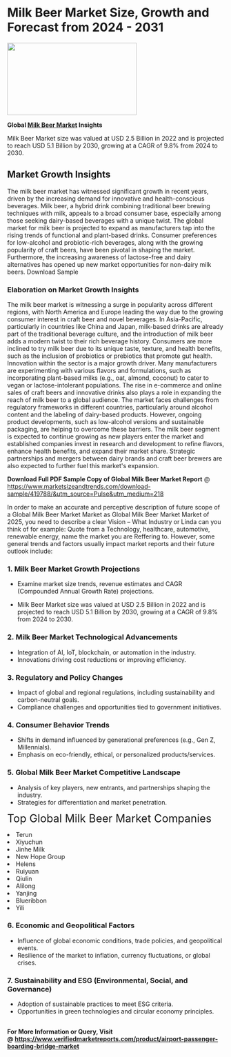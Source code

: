 <H1>Milk Beer Market Size, Growth and Forecast from 2024 - 2031</H1><img class="aligncenter size-medium wp-image-584254" src="https://thirdeyenews.in/wp-content/uploads/2024/09/Global-Market-Research-300x168.jpeg" alt="" width="300" height="168" /><p><strong>Global&nbsp;<a href="https://www.marketsizeandtrends.com/download-sample/419788/&amp;utm_source=Pulse&amp;utm_medium=218">Milk Beer Market</a> Insights</strong></p><p>Milk Beer Market size was valued at USD 2.5 Billion in 2022 and is projected to reach USD 5.1 Billion by 2030, growing at a CAGR of 9.8% from 2024 to 2030.</p><p><h2>Market Growth Insights</h2> The milk beer market has witnessed significant growth in recent years, driven by the increasing demand for innovative and health-conscious beverages. Milk beer, a hybrid drink combining traditional beer brewing techniques with milk, appeals to a broad consumer base, especially among those seeking dairy-based beverages with a unique twist. The global market for milk beer is projected to expand as manufacturers tap into the rising trends of functional and plant-based drinks. Consumer preferences for low-alcohol and probiotic-rich beverages, along with the growing popularity of craft beers, have been pivotal in shaping the market. Furthermore, the increasing awareness of lactose-free and dairy alternatives has opened up new market opportunities for non-dairy milk beers. Download Sample <h3>Elaboration on Market Growth Insights</h3> The milk beer market is witnessing a surge in popularity across different regions, with North America and Europe leading the way due to the growing consumer interest in craft beer and novel beverages. In Asia-Pacific, particularly in countries like China and Japan, milk-based drinks are already part of the traditional beverage culture, and the introduction of milk beer adds a modern twist to their rich beverage history. Consumers are more inclined to try milk beer due to its unique taste, texture, and health benefits, such as the inclusion of probiotics or prebiotics that promote gut health. Innovation within the sector is a major growth driver. Many manufacturers are experimenting with various flavors and formulations, such as incorporating plant-based milks (e.g., oat, almond, coconut) to cater to vegan or lactose-intolerant populations. The rise in e-commerce and online sales of craft beers and innovative drinks also plays a role in expanding the reach of milk beer to a global audience. The market faces challenges from regulatory frameworks in different countries, particularly around alcohol content and the labeling of dairy-based products. However, ongoing product developments, such as low-alcohol versions and sustainable packaging, are helping to overcome these barriers. The milk beer segment is expected to continue growing as new players enter the market and established companies invest in research and development to refine flavors, enhance health benefits, and expand their market share. Strategic partnerships and mergers between dairy brands and craft beer brewers are also expected to further fuel this market's expansion. </p><p><span class=""><strong>Download Full PDF Sample Copy of Global Milk Beer Market Report</strong> @ <a href="https://www.marketsizeandtrends.com/download-sample/419788/&amp;utm_source=Pulse&amp;utm_medium=218" target="_blank">https://www.marketsizeandtrends.com/download-sample/419788/&amp;utm_source=Pulse&amp;utm_medium=218</a></span></p><p>In order to make an accurate and perceptive description of future scope of a Global&nbsp;Milk Beer Market Market as Global&nbsp;Milk Beer Market Market of 2025, you need to describe a clear Vision &ndash; What Industry or Linda can you think of for example: Quote from a Technology, healthcare, automotive, renewable energy, name the market you are Reffering to. However, some general trends and factors usually impact market reports and their future outlook include:</p><h3>1.&nbsp;<strong>Milk Beer Market Growth Projections</strong></h3><ul><li>Examine market size trends, revenue estimates and CAGR (Compounded Annual Growth Rate) projections.</li><li><p>Milk Beer Market size was valued at USD 2.5 Billion in 2022 and is projected to reach USD 5.1 Billion by 2030, growing at a CAGR of 9.8% from 2024 to 2030.</p></li></ul><h3>2.&nbsp;<strong>Milk Beer Market Technological Advancements</strong></h3><ul><li>Integration of AI, IoT, blockchain, or automation in the industry.</li><li>Innovations driving cost reductions or improving efficiency.</li></ul><h3>3.&nbsp;<strong>Regulatory and Policy Changes</strong></h3><ul><li>Impact of global and regional regulations, including sustainability and carbon-neutral goals.</li><li>Compliance challenges and opportunities tied to government initiatives.</li></ul><h3>4.&nbsp;<strong>Consumer Behavior Trends</strong></h3><ul><li>Shifts in demand influenced by generational preferences (e.g., Gen Z, Millennials).</li><li>Emphasis on eco-friendly, ethical, or personalized products/services.</li></ul><h3>5.&nbsp;<strong>Global Milk Beer Market Competitive Landscape</strong></h3><ul><li>Analysis of key players, new entrants, and partnerships shaping the industry.</li><li>Strategies for differentiation and market penetration.</li></ul><p data-pm-slice="1 1 []"><span style="color: inherit; font-family: inherit; font-size: 25px;">Top Global Milk Beer Market Companies</span></p><div class="" data-test-id=""><p><li>Terun</li><li> Xiyuchun</li><li> Jinhe Milk</li><li> New Hope Group</li><li> Helens</li><li> Ruiyuan</li><li> Qiulin</li><li> Alilong</li><li> Yanjing</li><li> Blueribbon</li><li> Yili</li></p></div><h3>6.&nbsp;<strong>Economic and Geopolitical Factors</strong></h3><ul><li>Influence of global economic conditions, trade policies, and geopolitical events.</li><li>Resilience of the market to inflation, currency fluctuations, or global crises.</li></ul><h3>7.&nbsp;<strong>Sustainability and ESG (Environmental, Social, and Governance)</strong></h3><ul><li>Adoption of sustainable practices to meet ESG criteria.</li><li>Opportunities in green technologies and circular economy principles.</li></ul><h2><strong style="font-size: 14px;">For More Information or Query, Visit @&nbsp;</strong><a style="background-color: #ffffff; font-size: 14px;" href="https://www.marketsizeandtrends.com/report/milk-beer-market/" target="_blank">https://www.verifiedmarketreports.com/product/airport-passenger-boarding-bridge-market</a></h2>
